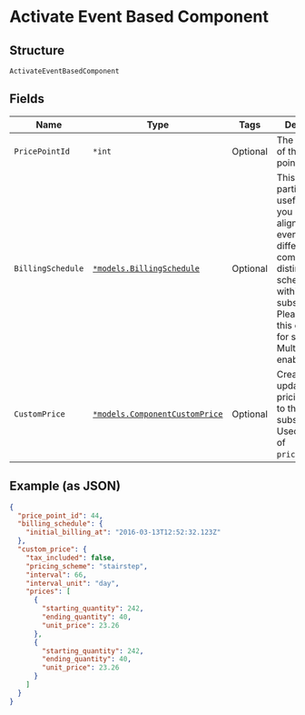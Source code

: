 
# Activate Event Based Component

## Structure

`ActivateEventBasedComponent`

## Fields

| Name | Type | Tags | Description |
|  --- | --- | --- | --- |
| `PricePointId` | `*int` | Optional | The Chargify id of the price point |
| `BillingSchedule` | [`*models.BillingSchedule`](../../doc/models/billing-schedule.md) | Optional | This attribute is particularly useful when you need to align billing events for different components on distinct schedules within a subscription. Please note this only works for site with Multifrequency enabled |
| `CustomPrice` | [`*models.ComponentCustomPrice`](../../doc/models/component-custom-price.md) | Optional | Create or update custom pricing unique to the subscription. Used in place of `price_point_id`. |

## Example (as JSON)

```json
{
  "price_point_id": 44,
  "billing_schedule": {
    "initial_billing_at": "2016-03-13T12:52:32.123Z"
  },
  "custom_price": {
    "tax_included": false,
    "pricing_scheme": "stairstep",
    "interval": 66,
    "interval_unit": "day",
    "prices": [
      {
        "starting_quantity": 242,
        "ending_quantity": 40,
        "unit_price": 23.26
      },
      {
        "starting_quantity": 242,
        "ending_quantity": 40,
        "unit_price": 23.26
      }
    ]
  }
}
```

